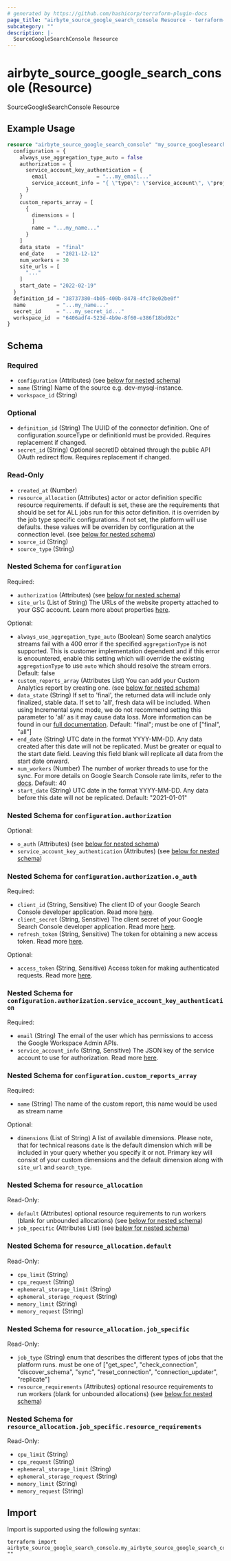 ```yaml
---
# generated by https://github.com/hashicorp/terraform-plugin-docs
page_title: "airbyte_source_google_search_console Resource - terraform-provider-airbyte"
subcategory: ""
description: |-
  SourceGoogleSearchConsole Resource
---
```


# airbyte_source_google_search_console (Resource)

SourceGoogleSearchConsole Resource

## Example Usage

```terraform
resource "airbyte_source_google_search_console" "my_source_googlesearchconsole" {
  configuration = {
    always_use_aggregation_type_auto = false
    authorization = {
      service_account_key_authentication = {
        email                = "...my_email..."
        service_account_info = "{ \"type\": \"service_account\", \"project_id\": YOUR_PROJECT_ID, \"private_key_id\": YOUR_PRIVATE_KEY, ... }"
      }
    }
    custom_reports_array = [
      {
        dimensions = [
        ]
        name = "...my_name..."
      }
    ]
    data_state  = "final"
    end_date    = "2021-12-12"
    num_workers = 30
    site_urls = [
      "..."
    ]
    start_date = "2022-02-19"
  }
  definition_id = "38737380-4b05-400b-8478-4fc78e02be0f"
  name          = "...my_name..."
  secret_id     = "...my_secret_id..."
  workspace_id  = "6406adf4-523d-4b9e-8f60-e386f18bd02c"
}
```

<!-- schema generated by tfplugindocs -->
## Schema

### Required

- `configuration` (Attributes) (see [below for nested schema](#nestedatt--configuration))
- `name` (String) Name of the source e.g. dev-mysql-instance.
- `workspace_id` (String)

### Optional

- `definition_id` (String) The UUID of the connector definition. One of configuration.sourceType or definitionId must be provided. Requires replacement if changed.
- `secret_id` (String) Optional secretID obtained through the public API OAuth redirect flow. Requires replacement if changed.

### Read-Only

- `created_at` (Number)
- `resource_allocation` (Attributes) actor or actor definition specific resource requirements. if default is set, these are the requirements that should be set for ALL jobs run for this actor definition. it is overriden by the job type specific configurations. if not set, the platform will use defaults. these values will be overriden by configuration at the connection level. (see [below for nested schema](#nestedatt--resource_allocation))
- `source_id` (String)
- `source_type` (String)

<a id="nestedatt--configuration"></a>
### Nested Schema for `configuration`

Required:

- `authorization` (Attributes) (see [below for nested schema](#nestedatt--configuration--authorization))
- `site_urls` (List of String) The URLs of the website property attached to your GSC account. Learn more about properties <a href="https://support.google.com/webmasters/answer/34592?hl=en">here</a>.

Optional:

- `always_use_aggregation_type_auto` (Boolean) Some search analytics streams fail with a 400 error if the specified `aggregationType` is not supported. This is customer implementation dependent and if this error is encountered, enable this setting which will override the existing `aggregationType` to use `auto` which should resolve the stream errors. Default: false
- `custom_reports_array` (Attributes List) You can add your Custom Analytics report by creating one. (see [below for nested schema](#nestedatt--configuration--custom_reports_array))
- `data_state` (String) If set to 'final', the returned data will include only finalized, stable data. If set to 'all', fresh data will be included. When using Incremental sync mode, we do not recommend setting this parameter to 'all' as it may cause data loss. More information can be found in our <a href='https://docs.airbyte.com/integrations/source/google-search-console'>full documentation</a>. Default: "final"; must be one of ["final", "all"]
- `end_date` (String) UTC date in the format YYYY-MM-DD. Any data created after this date will not be replicated. Must be greater or equal to the start date field. Leaving this field blank will replicate all data from the start date onward.
- `num_workers` (Number) The number of worker threads to use for the sync. For more details on Google Search Console rate limits, refer to the <a href="https://developers.google.com/webmaster-tools/limits">docs</a>. Default: 40
- `start_date` (String) UTC date in the format YYYY-MM-DD. Any data before this date will not be replicated. Default: "2021-01-01"

<a id="nestedatt--configuration--authorization"></a>
### Nested Schema for `configuration.authorization`

Optional:

- `o_auth` (Attributes) (see [below for nested schema](#nestedatt--configuration--authorization--o_auth))
- `service_account_key_authentication` (Attributes) (see [below for nested schema](#nestedatt--configuration--authorization--service_account_key_authentication))

<a id="nestedatt--configuration--authorization--o_auth"></a>
### Nested Schema for `configuration.authorization.o_auth`

Required:

- `client_id` (String, Sensitive) The client ID of your Google Search Console developer application. Read more <a href="https://developers.google.com/webmaster-tools/v1/how-tos/authorizing">here</a>.
- `client_secret` (String, Sensitive) The client secret of your Google Search Console developer application. Read more <a href="https://developers.google.com/webmaster-tools/v1/how-tos/authorizing">here</a>.
- `refresh_token` (String, Sensitive) The token for obtaining a new access token. Read more <a href="https://developers.google.com/webmaster-tools/v1/how-tos/authorizing">here</a>.

Optional:

- `access_token` (String, Sensitive) Access token for making authenticated requests. Read more <a href="https://developers.google.com/webmaster-tools/v1/how-tos/authorizing">here</a>.


<a id="nestedatt--configuration--authorization--service_account_key_authentication"></a>
### Nested Schema for `configuration.authorization.service_account_key_authentication`

Required:

- `email` (String) The email of the user which has permissions to access the Google Workspace Admin APIs.
- `service_account_info` (String, Sensitive) The JSON key of the service account to use for authorization. Read more <a href="https://cloud.google.com/iam/docs/creating-managing-service-account-keys">here</a>.



<a id="nestedatt--configuration--custom_reports_array"></a>
### Nested Schema for `configuration.custom_reports_array`

Required:

- `name` (String) The name of the custom report, this name would be used as stream name

Optional:

- `dimensions` (List of String) A list of available dimensions. Please note, that for technical reasons `date` is the default dimension which will be included in your query whether you specify it or not. Primary key will consist of your custom dimensions and the default dimension along with `site_url` and `search_type`.



<a id="nestedatt--resource_allocation"></a>
### Nested Schema for `resource_allocation`

Read-Only:

- `default` (Attributes) optional resource requirements to run workers (blank for unbounded allocations) (see [below for nested schema](#nestedatt--resource_allocation--default))
- `job_specific` (Attributes List) (see [below for nested schema](#nestedatt--resource_allocation--job_specific))

<a id="nestedatt--resource_allocation--default"></a>
### Nested Schema for `resource_allocation.default`

Read-Only:

- `cpu_limit` (String)
- `cpu_request` (String)
- `ephemeral_storage_limit` (String)
- `ephemeral_storage_request` (String)
- `memory_limit` (String)
- `memory_request` (String)


<a id="nestedatt--resource_allocation--job_specific"></a>
### Nested Schema for `resource_allocation.job_specific`

Read-Only:

- `job_type` (String) enum that describes the different types of jobs that the platform runs. must be one of ["get_spec", "check_connection", "discover_schema", "sync", "reset_connection", "connection_updater", "replicate"]
- `resource_requirements` (Attributes) optional resource requirements to run workers (blank for unbounded allocations) (see [below for nested schema](#nestedatt--resource_allocation--job_specific--resource_requirements))

<a id="nestedatt--resource_allocation--job_specific--resource_requirements"></a>
### Nested Schema for `resource_allocation.job_specific.resource_requirements`

Read-Only:

- `cpu_limit` (String)
- `cpu_request` (String)
- `ephemeral_storage_limit` (String)
- `ephemeral_storage_request` (String)
- `memory_limit` (String)
- `memory_request` (String)

## Import

Import is supported using the following syntax:

```shell
terraform import airbyte_source_google_search_console.my_airbyte_source_google_search_console ""
```
